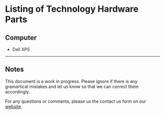 # Listing of Technology Hardware Parts

## Computer
- Dell XPS

--- 

## Notes

This document is a work in progress. Please ignore if there is any gramartical mistakes and let us 
know so that we can correct them accordingly.


For any questions or comments, please us the contact us form on our [website](https://troop61killbuck.org/library/contact-us.php).
